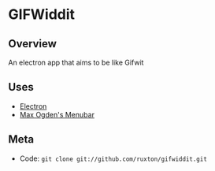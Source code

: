 GIFWiddit
====================================

Overview
--------

An electron app that aims to be like Gifwit

Uses
------------

* [Electron](http://electron.atom.io/)
* [Max Ogden's Menubar](https://github.com/maxogden/menubar)


Meta
----

* Code: `git clone git://github.com/ruxton/gifwiddit.git`
